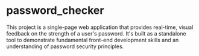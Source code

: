 # password_checker
This project is a single-page web application that provides real-time, visual feedback on the strength of a user's password. It's built as a standalone tool to demonstrate fundamental front-end development skills and an understanding of password security principles.
